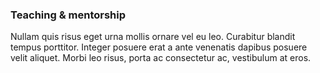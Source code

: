 ### Teaching & mentorship

Nullam quis risus eget urna mollis ornare vel eu leo. Curabitur blandit tempus porttitor. Integer posuere erat a ante venenatis dapibus posuere velit aliquet. Morbi leo risus, porta ac consectetur ac, vestibulum at eros. 